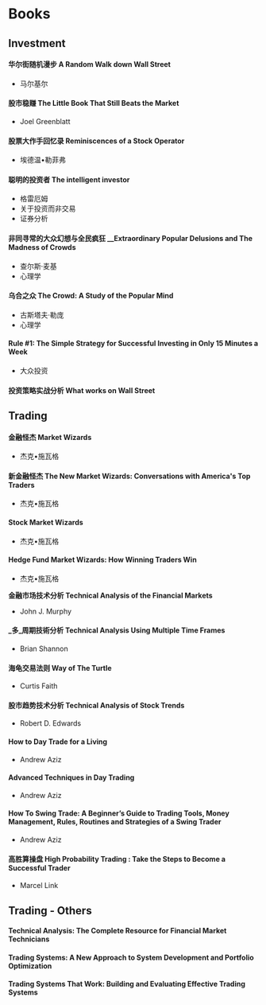 # Books

## **Investment**

#### 华尔街随机漫步 A Random Walk down Wall Street 

* 马尔基尔 

#### 股市稳赚 The Little Book That Still Beats the Market

* Joel Greenblatt

#### 股票大作手回忆录 Reminiscences of a Stock Operator

* 埃德温•勒菲弗

#### 聪明的投资者 The intelligent investor

* 格雷厄姆 
* 关于投资而非交易
* 证券分析

#### 非同寻常的大众幻想与全民疯狂 __Extraordinary Popular Delusions and The Madness of Crowds

* 查尔斯·麦基
* 心理学

#### 乌合之众 The Crowd: A Study of the Popular Mind

* 古斯塔夫·勒庞
* 心理学

#### Rule \#1: The Simple Strategy for Successful Investing in Only 15 Minutes a Week

* 大众投资

#### 投资策略实战分析 What works on Wall Street

## **Trading**

#### 金融怪杰 Market Wizards

* 杰克•施瓦格

#### 新金融怪杰 The New Market Wizards: Conversations with America's Top Traders

* 杰克•施瓦格

#### Stock Market Wizards

* 杰克•施瓦格

#### Hedge Fund Market Wizards: How Winning Traders Win

* 杰克•施瓦格

**金融市场技术分析 Technical Analysis of the Financial Markets**

* John J. Murphy

#### _多_周期技術分析 Technical Analysis Using Multiple Time Frames

* Brian Shannon

#### 海龟交易法则 Way of The Turtle

* Curtis Faith

#### 股市趋势技术分析 Technical Analysis of Stock Trends

* Robert D. Edwards

#### How to Day Trade for a Living

* Andrew Aziz

#### Advanced Techniques in Day Trading

* Andrew Aziz

#### How To Swing Trade: A Beginner’s Guide to Trading Tools, Money Management, Rules, Routines and Strategies of a Swing Trader

* Andrew Aziz

#### 高胜算操盘 High Probability Trading : Take the Steps to Become a Successful Trader

* Marcel Link

## Trading - Others

#### Technical Analysis: The Complete Resource for Financial Market Technicians

#### Trading Systems: A New Approach to System Development and Portfolio Optimization

#### Trading Systems That Work: Building and Evaluating Effective Trading Systems

##  <a id="title"></a>

